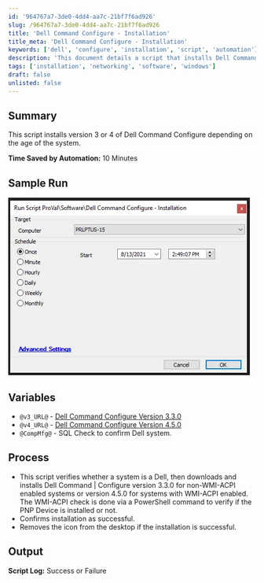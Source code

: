 ```yaml
---
id: '964767a7-3de0-4dd4-aa7c-21bf7f6ad926'
slug: /964767a7-3de0-4dd4-aa7c-21bf7f6ad926
title: 'Dell Command Configure - Installation'
title_meta: 'Dell Command Configure - Installation'
keywords: ['dell', 'configure', 'installation', 'script', 'automation']
description: 'This document details a script that installs Dell Command Configure version 3 or 4 based on the system specifications. The script saves approximately 10 minutes of manual installation time by automatically determining the appropriate version and executing the installation process, including verification and cleanup tasks.'
tags: ['installation', 'networking', 'software', 'windows']
draft: false
unlisted: false
---
```


## Summary

This script installs version 3 or 4 of Dell Command Configure depending on the age of the system.

**Time Saved by Automation:** 10 Minutes

## Sample Run

![Sample Run](../../../static/img/docs/964767a7-3de0-4dd4-aa7c-21bf7f6ad926/image_1.webp)

## Variables

- `@v3_URL@` - [Dell Command Configure Version 3.3.0](https://dl.dell.com/FOLDER04457713M/4/Dell-Command-Configure_FVGF9_WIN_3.3.0.314_A00.EXE)
- `@v4_URL@` - [Dell Command Configure Version 4.5.0](https://dl.dell.com/FOLDER07308991M/1/Dell-Command-Configure_TMV11_WIN_4.5.0.205_A00.EXE)
- `@CompMfg@` - SQL Check to confirm Dell system.

## Process

- This script verifies whether a system is a Dell, then downloads and installs Dell Command | Configure version 3.3.0 for non-WMI-ACPI enabled systems or version 4.5.0 for systems with WMI-ACPI enabled. The WMI-ACPI check is done via a PowerShell command to verify if the PNP Device is installed or not.
- Confirms installation as successful.
- Removes the icon from the desktop if the installation is successful.

## Output

**Script Log:** Success or Failure